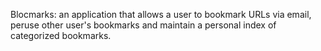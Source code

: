 Blocmarks: an application that allows a user to bookmark URLs via email, peruse other user's bookmarks and maintain a personal index of categorized bookmarks.
